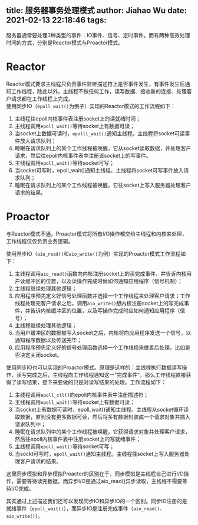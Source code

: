 title: 服务器事务处理模式
author: Jiahao Wu
date: 2021-02-13 22:18:46
tags:
---
服务器通常要处理3种类型的事件：IO事件、信号、定时事件。而有两种高效处理时间的方式，分别是Reactor模式与Proactor模式。  

# Reactor

Reactor模式要求主线程只负责事件监听描述符上是否事件发生，有事件发生后通知工作线程，除此以外，主线程不做任何工作，读写数据、接收新的连接、处理客户请求都在工作线程上完成。  
使用同步IO（``epoll_wait()``为例子）实现的Reactor模式的工作流程如下：  

1. 主线程往epoll内核事件表注册socket上的读就绪时间；  
2. 主线程调用``epoll_wait()``等待socket上有数据可读；  
3. 当socket上数据可读时，``epolll_wait()``通知主线程。主线程将socket可读事件放入请求队列；  
4. 睡眠在请求队列上的某个工作线程被唤醒，它从socket读取数据，并处理客户请求，然后往epoll内核事件表中注册该socket上的写事件。  
5. 主线程调用``epoll_wait()``等待socket可写；  
6. 当socket可写时，epoll_wait()通知主线程。主线程将socket可写事件放入请求队列；  
7. 睡眠在请求队列上的某个工作线程被唤醒，它往socket上写入服务器处理客户请求的结果。  

# Proactor

与Reactor模式不通，Proactor模式将所有I/O操作都交给主线程和内核来处理，工作线程仅仅负责业务逻辑。  

使用异步IO（``aio_read()``和``aio_write()``为例）实现的Proactor模式工作流程如下：  

1. 主线程调用``aio_read()``函数向内核注册socket上的读完成事件，并告诉内核用户读缓冲区的位置，以及读操作完成时候如何通知应用程序（信号机制）；  
2. 主线程继续处理其他逻辑；  
3. 应用程序预先定义好信号处理函数并选择一个工作线程来处理客户请求；工作线程处理完客户请求之后，调用``aio_write()``想内核注册socket上的写完成事件，并告诉内核缓冲区的位置，以及写操作完成时应如何通知应用程序（信号）；  
4. 主线程继续处理其他逻辑；  
5. 当用户缓冲区的数据被写入socket之后，内核将向应用程序发送一个信号，以通知程序数据以及传送完毕；  
6. 应用程序预先定义好的信号处理函数选择一个工作线程来做善后处理，比如是否决定关闭socket。  

使用同步IO也可以实现的Proactor模式。原理是这样的：主线程执行数据读写操作，读写完成之后，主线程向工作线程通知这一“完成事件”，那么工作线程直接获得了读写结果，接下来要做的只是对读写结果的处理。工作流程如下：  

1. 主线程调用``epoll_ctl()``向epoll内核事件表中注册描述符；  
2. 主线程调用``epoll_wait()``等待socket上有数据可读；  
3. 当socket上有数据可读时，epoll_wait()通知主线程。主线程从socket循环读取数据，直到没有更多数据可读，然后将多有数据封装成一个请求对象并插入请求队列中；  
4. 睡眠在请求队列中的某个工作线程被唤醒，它获得请求对象并处理客户请求，然后往epoll内核事件表中注册socket上的写就绪事件；  
5. 主线程调用``epoll_wait()``等待socket可写；  
6. 当sockt可写时，``epoll_wait()``通知主线程。主线程往socket上写入服务器处理客户请求的结果。  

这里同步模拟和异步模拟Proactor的区别在于，同步模拟是主线程自己进行I/O操作，需要等待读完数据，而异步I/O是通过aio_read()异步读取，主线程不需要等待I/O完成。

其实通过上述描述我们还可以发现同步IO和异步IO的一个区别。同步IO注册的是就绪事件（``epoll_wait()``），而异步IO是注册完成事件（``aio_read()``、``aio_write()``）。  


